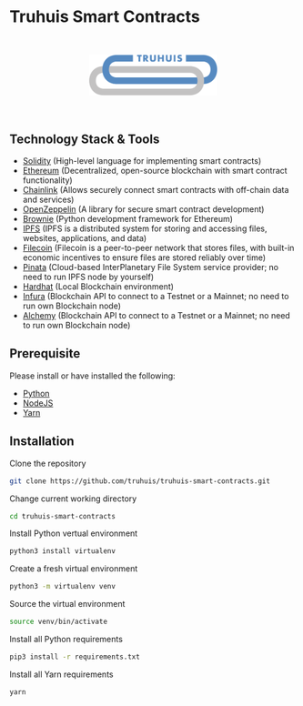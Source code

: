 # Truhuis Smart Contracts

<br/>
<p align="center">
<img src="img/Truhuis_logo.png" width="225" alt="Truhuis logo">
</a>
</p>
<br/>

## Technology Stack & Tools

- [Solidity](https://docs.soliditylang.org/en/latest/index.html) (High-level language for implementing smart contracts)
- [Ethereum](https://ethereum.org/en/) (Decentralized, open-source blockchain with smart contract functionality)
- [Chainlink](https://docs.chain.link/) (Allows securely connect smart contracts with off-chain data and services)
- [OpenZeppelin](https://docs.openzeppelin.com/contracts/4.x/) (A library for secure smart contract development)
- [Brownie](https://eth-brownie.readthedocs.io/en/stable/toctree.html#) (Python development framework for Ethereum)
- [IPFS](https://docs.ipfs.io/) (IPFS is a distributed system for storing and accessing files, websites, applications, and data)
- [Filecoin](https://docs.filecoin.io/) (Filecoin is a peer-to-peer network that stores files, with built-in economic incentives to ensure files are stored reliably over time)
- [Pinata](https://docs.pinata.cloud/) (Cloud-based InterPlanetary File System service provider; no need to run IPFS node by yourself)
- [Hardhat](https://hardhat.org/hardhat-network/) (Local Blockchain environment)
- [Infura](https://docs.infura.io/infura/) (Blockchain API to connect to a Testnet or a Mainnet; no need to run own Blockchain node)
- [Alchemy](https://docs.alchemy.com/alchemy/) (Blockchain API to connect to a Testnet or a Mainnet; no need to run own Blockchain node)

## Prerequisite
Please install or have installed the following:

- [Python](https://python.org/downloads/)
- [NodeJS](https://nodejs.org/en/download/)
- [Yarn](https://classic.yarnpkg.com/lang/en/docs/install/)

## Installation

Clone the repository

```bash
git clone https://github.com/truhuis/truhuis-smart-contracts.git
```

Change current working directory

```bash
cd truhuis-smart-contracts 
```

Install Python vertual environment

```bash
python3 install virtualenv
```

Create a fresh virtual environment

```bash
python3 -m virtualenv venv
```

Source the virtual environment

```bash
source venv/bin/activate
```

Install all Python requirements

```bash
pip3 install -r requirements.txt
```

Install all Yarn requirements

```bash
yarn
```
